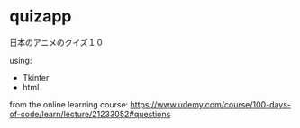 # quizapp
日本のアニメのクイズ１０

using: 
- Tkinter
- html

from the online learning course:
https://www.udemy.com/course/100-days-of-code/learn/lecture/21233052#questions

